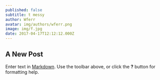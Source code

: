 ```yaml
---
published: false
subtitle: t messy
author: Wferr
avatar: img/authors/wferr.png
image: img/f.jpg
date: 2017-04-17T12:12:12.000Z
---
```

## A New Post

Enter text in [Markdown](http://daringfireball.net/projects/markdown/). Use the toolbar above, or click the **?** button for formatting help.
